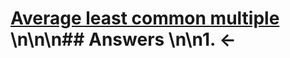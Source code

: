 # [Average least common multiple](https://projecteuler.net/problem=448) \n\n\n## Answers \n\n1. &larr;

